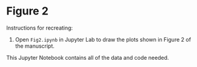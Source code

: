 # Figure 2

Instructions for recreating:

1) Open `Fig2.ipynb` in Jupyter Lab to draw the plots shown in Figure 2 of the manuscript.

This Jupyter Notebook contains all of the data and code needed.